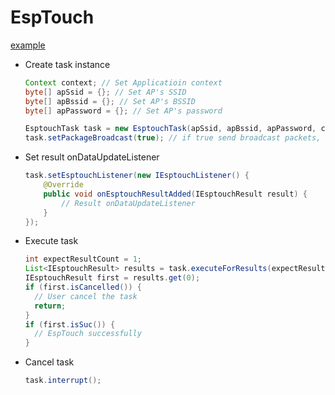 # EspTouch
[example](../app/src/main/java/com/espressif/esptouch/android/v1)

- Create task instance
  ```java
  Context context; // Set Applicatioin context
  byte[] apSsid = {}; // Set AP's SSID
  byte[] apBssid = {}; // Set AP's BSSID
  byte[] apPassword = {}; // Set AP's password

  EsptouchTask task = new EsptouchTask(apSsid, apBssid, apPassword, context);
  task.setPackageBroadcast(true); // if true send broadcast packets, else send multicast packets
  ```

- Set result onDataUpdateListener
  ```java
  task.setEsptouchListener(new IEsptouchListener() {
      @Override
      public void onEsptouchResultAdded(IEsptouchResult result) {
          // Result onDataUpdateListener
      }
  });
  ```

- Execute task
  ```java
  int expectResultCount = 1;
  List<IEsptouchResult> results = task.executeForResults(expectResultCount);
  IEsptouchResult first = results.get(0);
  if (first.isCancelled()) {
    // User cancel the task
    return;
  }
  if (first.isSuc()) {
    // EspTouch successfully
  }
  ```

- Cancel task
  ```java
  task.interrupt();
  ```
